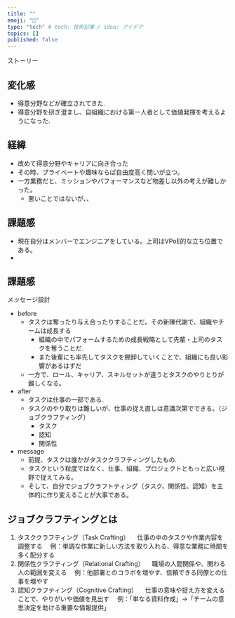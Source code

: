 ```yaml
---
title: ""
emoji: "🐡"
type: "tech" # tech: 技術記事 / idea: アイデア
topics: []
published: false
---
```



ストーリー

## 変化感

- 得意分野などが確立されてきた.
- 得意分野を研ぎ澄まし、自組織における第一人者として価値発揮を考えるようになった.

## 経緯

- 改めて得意分野やキャリアに向き合った
- その時、プライベートや趣味ならば自由度高く問いが立つ。
- 一方業務だと、ミッションやパフォーマンスなど物差し以外の考えが難しかった。
  - 悪いことではないが、、

## 課題感

- 現在自分はメンバーでエンジニアをしている。上司はVPoE的な立ち位置である。
- 

## 課題感

メッセージ設計

- before
  - タスクは奪ったり与え合ったりすることだ。その新陳代謝で、組織やチームは成長する
    - 組織の中でパフォームするための成長戦略として先輩・上司のタスクを奪うことだ.
    - また後輩にも率先してタスクを棚卸していくことで、組織にも良い影響があるはずだ
  - 一方で、ロール、キャリア、スキルセットが違うとタスクのやりとりが難しくなる。
- after
  - タスクは仕事の一部である.
  - タスクのやり取りは難しいが、仕事の捉え直しは意識次第でできる。（ジョブクラフティング）
    - タスク
    - 認知
    - 関係性
- message
  - 前提、タスクは誰かがタスククラフティングしたもの.
  - タスクという粒度ではなく、仕事、組織、プロジェクトともっと広い視野で捉えてみる。
  - そして、自分でジョブクラフトティング（タスク、関係性、認知）を主体的に作り変えることが大事である。

## ジョブクラフティングとは

1. タスククラフティング（Task Crafting）
　仕事の中のタスクや作業内容を調整する
　例：単調な作業に新しい方法を取り入れる、得意な業務に時間を多く配分する
2. 関係性クラフティング（Relational Crafting）
　職場の人間関係や、関わる人の範囲を変える
　例：他部署とのコラボを増やす、信頼できる同僚との仕事を増やす
3. 認知クラフティング（Cognitive Crafting）
　仕事の意味や捉え方を変えることで、やりがいや価値を見出す
　例：「単なる資料作成」→「チームの意思決定を助ける重要な情報提供」
